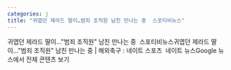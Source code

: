 ```yaml
---
categories: j
title: "귀엽던 제라드 딸이…범죄 조직원 남친 만나는 중  스포티비뉴스"
---
```

귀엽던 제라드 딸이…"범죄 조직원" 남친 만나는 중&nbsp;&nbsp;스포티비뉴스귀엽던 제라드 딸이…"범죄 조직원" 남친 만나는 중 | 해외축구 : 네이트 스포츠&nbsp;&nbsp;네이트 뉴스Google 뉴스에서 전체 콘텐츠 보기